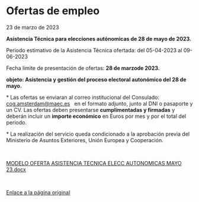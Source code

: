   Ofertas de empleo
=================

   23 de marzo de 2023    ​  
  


**Asistencia Técnica para elecciones autónomicas de 28 de mayo de 2023.**  


  


Periodo estimativo de la Asistencia Técnica ofertada: del 05-04-2023 al 09-06-2023  


  


Fecha límite de presentación de ofertas: **28 de marzo******de 2023**.**

**objeto: Asistencia y gestión del proceso electoral autonómico del 28 de mayo.**  


\* Las ofertas se enviaran al correo institucional del Consulado: cog.amsterdam@maec.es   en el formato adjunto, junto al DNI o pasaporte y un CV. Las ofertas deben presentarse **cumplimentadas y firmadas** y deberán incluir un **i****mporte económic****o** en Euros por mes y por el total del periodo.  
  


\* La realización del servicio queda condicionado a la aprobación previa del Ministerio de Asuntos Exteriores, Unión Europea y Cooperación.  


​  


[![]()MODELO OFERTA ASISTENCIA TECNICA ELECC AUTONOMICAS MAYO 23.docx](https://www.exteriores.gob.es/Consulados/amsterdam/es/Consulado/PublishingImages/Paginas/Ofertas-de-empleo/MODELO%20OFERTA%20ASISTENCIA%20TECNICA%20ELECC%20AUTONOMICAS%20MAYO%2023.docx)  


  
  


  


  


  


​  


  


  
  


   [Enlace a la página original](https://www.exteriores.gob.es/Consulados/amsterdam/es/Consulado/Paginas/Ofertas-de-empleo.aspx)